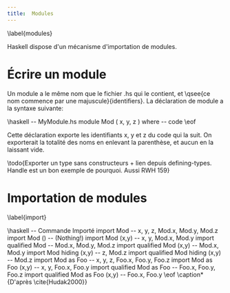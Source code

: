 ```yaml
---
title:  Modules
---
```

\label{modules}

Haskell dispose d'un mécanisme d'importation de modules.

# Écrire un module

Un module a le même nom que le fichier .hs qui le contient, et \qsee{ce nom commence par une majuscule}{identifiers}. La déclaration de module a la syntaxe suivante:

\haskell
-- MyModule.hs
module Mod
    (
      x,
      y,
      z
    ) where
-- code
\eof

Cette déclaration exporte les identifiants x, y et z du code qui la suit. On exporterait la totalité des noms en enlevant la parenthèse, et aucun en la laissant vide.

\todo{Exporter un type sans constructeurs + lien depuis defining-types. Handle est un bon exemple de pourquoi. Aussi RWH 159}

# Importation de modules
\label{import}

\haskell
-- Commande                          Importé
import Mod                        -- x, y, z, Mod.x, Mod.y, Mod.z
import Mod ()                     -- (Nothing!)
import Mod (x,y)                  -- x, y, Mod.x, Mod.y
import qualified Mod              -- Mod.x, Mod.y, Mod.z
import qualified Mod (x,y)        -- Mod.x, Mod.y
import Mod hiding (x,y)           -- z, Mod.z
import qualified Mod hiding (x,y) -- Mod.z
import Mod as Foo                 -- x, y, z, Foo.x, Foo.y, Foo.z
import Mod as Foo (x,y)           -- x, y, Foo.x, Foo.y
import qualified Mod as Foo       -- Foo.x, Foo.y, Foo.z
import qualified Mod as Foo (x,y) -- Foo.x, Foo.y
\eof
\caption*{D'après \cite{Hudak2000}}
